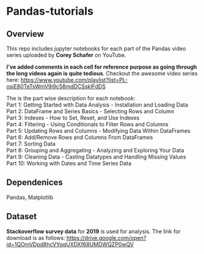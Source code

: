 # Pandas-tutorials

## Overview
This repo includes jupyter notebooks for each part of the Pandas video series uploaded by **Corey Schafer** on YouTube. 

**I've added comments in each cell for reference purpose as going through the long videos again is quite tedious**. Checkout the awesome video series here: https://www.youtube.com/playlist?list=PL-osiE80TeTsWmV9i9c58mdDCSskIFdDS

The is the part wise description for each notebook:\
Part 1: Getting Started with Data Analysis - Installation and Loading Data\
Part 2: DataFrame and Series Basics - Selecting Rows and Column\
Part 3: Indexes - How to Set, Reset, and Use Indexes\
Part 4: Filtering - Using Conditionals to Filter Rows and Columns\
Part 5: Updating Rows and Columns - Modifying Data Within DataFrames\
Part 6: Add/Remove Rows and Columns From DataFrames\
Part 7: Sorting Data\
Part 8: Grouping and Aggregating - Analyzing and Exploring Your Data\
Part 9: Cleaning Data - Casting Datatypes and Handling Missing Values\
Part 10: Working with Dates and Time Series Data

## Dependenices
Pandas, Matplotlib

## Dataset
**Stackoverflow survey data** for **2019** is used for analysis. The link for download is as follows: https://drive.google.com/open?id=1QOmVDpd8hcVYqqUXDXf68UMDWQZP0wQV

